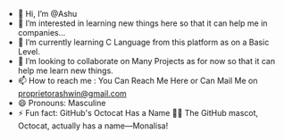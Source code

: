 - 👋 Hi, I’m @Ashu
- 👀 I’m interested in learning new things here so that it can help me in companies...
- 🌱 I’m currently learning C Language from this platform as on a Basic Level.
- 💞️ I’m looking to collaborate on Many Projects as for now so that it can help me learn new things.
- 📫 How to reach me : You Can Reach Me Here or Can Mail Me on proprietorashwin@gmail.com
- 😄 Pronouns: Masculine
- ⚡ Fun fact: GitHub's Octocat Has a Name 🐙🐱
The GitHub mascot, Octocat, actually has a name—Monalisa!

<!---
AshwinAgrawal025/AshwinAgrawal025 is a ✨ special ✨ repository because its `README.md` (this file) appears on your GitHub profile.
You can click the Preview link to take a look at your changes.
--->
